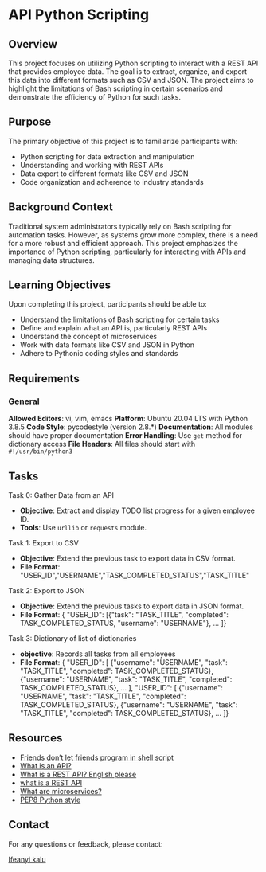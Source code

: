 # API Python Scripting

## Overview

This project focuses on utilizing Python scripting to interact with a REST API that provides employee data. The goal is to extract, organize, and export this data into different formats such as CSV and JSON. The project aims to highlight the limitations of Bash scripting in certain scenarios and demonstrate the efficiency of Python for such tasks.

## Purpose

The primary objective of this project is to familiarize participants with:

- Python scripting for data extraction and manipulation
- Understanding and working with REST APIs
- Data export to different formats like CSV and JSON
- Code organization and adherence to industry standards

## Background Context

Traditional system administrators typically rely on Bash scripting for automation tasks. However, as systems grow more complex, there is a need for a more robust and efficient approach. This project emphasizes the importance of Python scripting, particularly for interacting with APIs and managing data structures.

## Learning Objectives

Upon completing this project, participants should be able to:

- Understand the limitations of Bash scripting for certain tasks
- Define and explain what an API is, particularly REST APIs
- Understand the concept of microservices
- Work with data formats like CSV and JSON in Python
- Adhere to Pythonic coding styles and standards

## Requirements

### General

**Allowed Editors**: vi, vim, emacs
**Platform**: Ubuntu 20.04 LTS with Python 3.8.5
**Code Style**: pycodestyle (version 2.8.\*)
**Documentation**: All modules should have proper documentation
**Error Handling**: Use `get` method for dictionary access
**File Headers**: All files should start with `#!/usr/bin/python3`

## Tasks

Task 0: Gather Data from an API

- **Objective**: Extract and display TODO list progress for a given employee ID.
- **Tools**: Use `urllib` or `requests` module.

Task 1: Export to CSV

- **Objective**: Extend the previous task to export data in CSV format.
- **File Format**: "USER_ID","USERNAME","TASK_COMPLETED_STATUS","TASK_TITLE"

Task 2: Export to JSON

- **Objective**: Extend the previous tasks to export data in JSON format.
- **File Format**: { "USER_ID": [{"task": "TASK_TITLE", "completed": TASK_COMPLETED_STATUS, "username": "USERNAME"}, ... ]}

Task 3: Dictionary of list of dictionaries

- **objective**: Records all tasks from all employees
- **File Format**: { "USER_ID": [ {"username": "USERNAME", "task": "TASK_TITLE", "completed": TASK_COMPLETED_STATUS}, {"username": "USERNAME", "task": "TASK_TITLE", "completed": TASK_COMPLETED_STATUS}, ... ], "USER_ID": [ {"username": "USERNAME", "task": "TASK_TITLE", "completed": TASK_COMPLETED_STATUS}, {"username": "USERNAME", "task": "TASK_TITLE", "completed": TASK_COMPLETED_STATUS}, ... ]}

## Resources

- [Friends don’t let friends program in shell script](https://www.turnkeylinux.org/blog/friends-dont-let-friends-program-shell-script)
- [What is an API?](https://www.webopedia.com/definitions/api/)
- [What is a REST API? English please](https://www.freecodecamp.org/news/what-is-an-api-in-english-please-b880a3214a82/)
- [what is a REST API](https://www.sitepoint.com/rest-api/)
- [What are microservices?](https://www.freecodecamp.org/news/what-is-an-api-in-english-please-b880a3214a82/)
- [PEP8 Python style](https://peps.python.org/pep-0008/)

## Contact

For any questions or feedback, please contact:

[Ifeanyi kalu](https://www.linkedin.com/in/ifeanyi-kalu)



